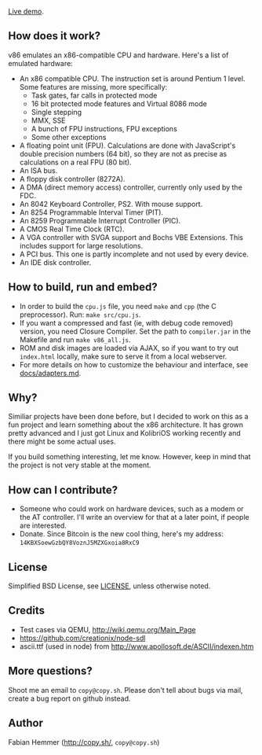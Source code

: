 [Live demo](http://copy.sh/v24/).


How does it work?
-

v86 emulates an x86-compatible CPU and hardware. Here's a list of emulated hardware:

- An x86 compatible CPU. The instruction set is around Pentium 1 level. Some
  features are missing, more specifically:
  - Task gates, far calls in protected mode
  - 16 bit protected mode features and Virtual 8086 mode
  - Single stepping
  - MMX, SSE
  - A bunch of FPU instructions, FPU exceptions
  - Some other exceptions
- A floating point unit (FPU). Calculations are done with JavaScript's double
  precision numbers (64 bit), so they are not as precise as calculations on a
  real FPU (80 bit).
- An ISA bus.
- A floppy disk controller (8272A).
- A DMA (direct memory access) controller, currently only used by the FDC.
- An 8042 Keyboard Controller, PS2. With mouse support.
- An 8254 Programmable Interval Timer (PIT).
- An 8259 Programmable Interrupt Controller (PIC).
- A CMOS Real Time Clock (RTC).
- A VGA controller with SVGA support and Bochs VBE Extensions. This includes
  support for large resolutions.
- A PCI bus. This one is partly incomplete and not used by every device.
- An IDE disk controller.


How to build, run and embed?
-

- In order to build the `cpu.js` file, you need `make` and `cpp` (the C preprocessor).
  Run: `make src/cpu.js`.
- If you want a compressed and fast (ie, with debug code removed) version, you
  need Closure Compiler. 
  Set the path to `compiler.jar` in the Makefile and run `make v86_all.js`.
- ROM and disk images are loaded via AJAX, so if you want to try out `index.html`
  locally, make sure to serve it from a local webserver.
- For more details on how to customize the behaviour and interface, see [docs/adapters.md](docs/adapters.md).


Why? 
- 

Similiar projects have been done before, but I decided to work on this as a fun
project and learn something about the x86 architecture. It has grown pretty
advanced and I just got Linux and KolibriOS working recently and
there might be some actual uses.

If you build something interesting, let me know. However, keep in mind that the project
is not very stable at the moment.


How can I contribute?
-

- Someone who could work on hardware devices, such as a modem or the AT
  controller.  I'll write an overview for that at a later point, if people are
  interested. 
- Donate. Since Bitcoin is the new cool thing, here's my address:
  `14KBXSoewGzbQY8VoznJ5MZXGxoia8RxC9`

License
-

Simplified BSD License, see [LICENSE](LICENSE), unless otherwise noted.


Credits
-

- Test cases via QEMU, http://wiki.qemu.org/Main_Page 
- https://github.com/creationix/node-sdl
- ascii.ttf (used in node) from http://www.apollosoft.de/ASCII/indexen.htm 


More questions?
-

Shoot me an email to `copy@copy.sh`. Please don't tell about bugs via mail,
create a bug report on github instead.


Author
-

Fabian Hemmer (http://copy.sh/, `copy@copy.sh`)
